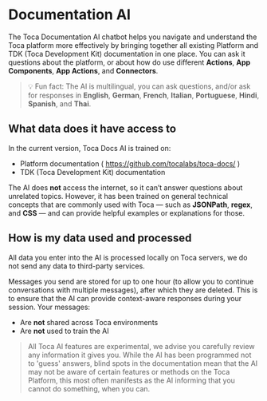 # Documentation AI

The Toca Documentation AI chatbot helps you navigate and understand the Toca platform more effectively by bringing together all existing Platform and TDK (Toca Development Kit) documentation in one place.
You can ask it questions about the platform, or about how do use different **Actions**, **App Components**, **App Actions**, and **Connectors**.

>💡 Fun fact: The AI is multilingual, you can ask questions, and/or ask for responses in **English**, **German**, **French**, **Italian**, **Portuguese**, **Hindi**, **Spanish**, and **Thai**.

## What data does it have access to
In the current version, Toca Docs AI is trained on:
- Platform documentation ( https://github.com/tocalabs/toca-docs/ )
- TDK (Toca Development Kit) documentation

The AI does **not** access the internet, so it can’t answer questions about unrelated topics. However, it has been trained on general technical concepts that are commonly used with Toca — such as **JSONPath**, **regex**, and **CSS** — and can provide helpful examples or explanations for those.

## How is my data used and processed
All data you enter into the AI is processed locally on Toca servers, we do not send any data to third-party services.

Messages you send are stored for up to one hour (to allow you to continue conversations with multiple messages), after which they are deleted. This is to ensure that the AI can provide context-aware responses during your session.
Your messages:
- Are **not** shared across Toca environments
- Are **not** used to train the AI


> All Toca AI features are experimental, we advise you carefully review any information it gives you. While the AI has been programmed not to 'guess' answers, blind spots in the documentation mean that the AI may not be aware of certain features or methods on the Toca Platform, this most often manifests as the AI informing that you cannot do something, when you can.